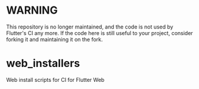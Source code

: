 # WARNING

This repository is no longer maintained, and the code is not used by Flutter's CI any more. If the code here is still useful to your project, consider forking it and maintaining it on the fork.

# web_installers

Web install scripts for CI for Flutter Web

